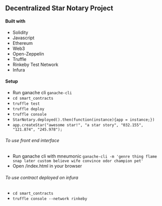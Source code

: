 ## Decentralized Star Notary Project

#### Built with

- Solidity
- Javascript
- Ethereum
- Web3
- Open-Zeppelin
- Truffle
- Rinkeby Test Network
- Infura

#### Setup

- Run ganache cli `ganache-cli`
- `cd smart_contracts`
- `truffle test`
- `truffle deploy`
- `truffle console`
- `StarNotary.deployed().then(function(instance){app = instance;})`
- `app.createStar("awesome star!", "a star story", "032.155", "121.874", "245.978");`

###### To use front end interface
- Run ganache cli with mneumonic `ganache-cli -m 'genre thing flame snap later custom believe wife convince odor champion pet'`
- Open /index.html in your browser

###### To use contract deployed on infura
- `cd smart_contracts`
- `truffle console --network rinkeby`
